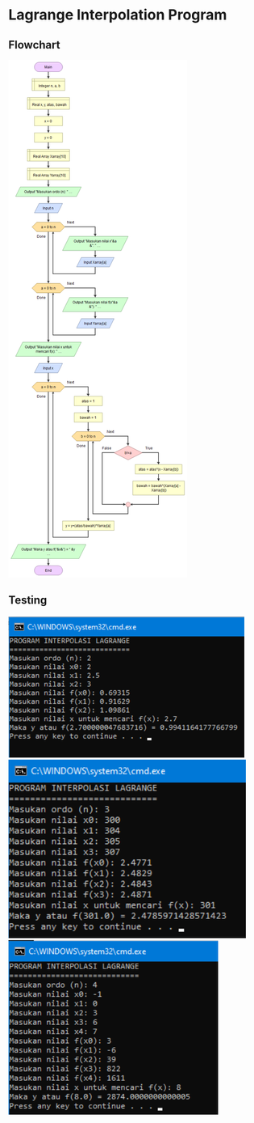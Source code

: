 # Lagrange Interpolation Program

## Flowchart

<div><img src="Interpolasi_LagRange_flowchart.png"></div>

## Testing
<div><img src="Testing/testing_ordo2.png"></div>
<div><img src="Testing/testing_ordo3.png"></div>
<div><img src="Testing/testing_ordo4.png"></div>
